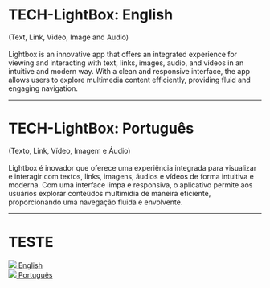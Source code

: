 
# TECH-LightBox: English
  (Text, Link, Video, Image and Audio)<br/><br/>
  Lightbox is an innovative app that offers an integrated experience for viewing and interacting with text, links, images, audio, and videos in an intuitive and modern way. With a clean and responsive interface, the app allows users to explore multimedia content efficiently, providing fluid and engaging navigation.

<hr/>

# TECH-LightBox: Português
  (Texto, Link, Vídeo, Imagem e Áudio)<br/><br/>
  Lightbox é inovador que oferece uma experiência integrada para visualizar e interagir com textos, links, imagens, áudios e vídeos de forma intuitiva e moderna. Com uma interface limpa e responsiva, o aplicativo permite aos usuários explorar conteúdos multimídia de maneira eficiente, proporcionando uma navegação fluida e envolvente.

<hr/>


# TESTE
[![](https://fcasfs-of.cloud-fs.net/Icon/en.png) English](https://lightbox.fcasfs-of.cloud-fs.net/en) <br/>
[![](https://fcasfs-of.cloud-fs.net/Icon/br.png) Português](https://lightbox.fcasfs-of.cloud-fs.net)

<br/>
